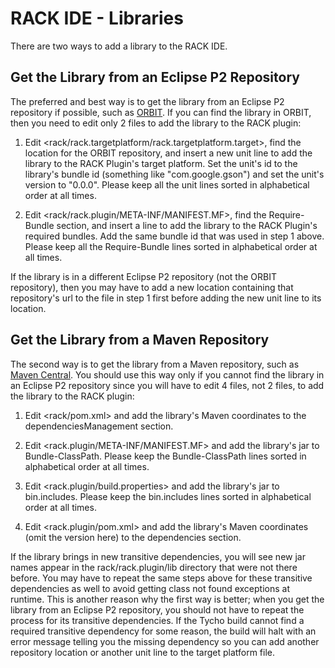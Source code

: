 # RACK IDE - Libraries

There are two ways to add a library to the RACK IDE.

## Get the Library from an Eclipse P2 Repository

The preferred and best way is to get the library from an Eclipse P2
repository if possible, such as
[ORBIT](https://download.eclipse.org/tools/orbit/downloads/drops/R20211213173813/).
If you can find the library in ORBIT, then you need to edit only 2
files to add the library to the RACK plugin:

1. Edit <rack/rack.targetplatform/rack.targetplatform.target>, find
   the location for the ORBIT repository, and insert a new unit line
   to add the library to the RACK Plugin's target platform.  Set the
   unit's id to the library's bundle id (something like
   "com.google.gson") and set the unit's version to "0.0.0".  Please
   keep all the unit lines sorted in alphabetical order at all times.

2. Edit <rack/rack.plugin/META-INF/MANIFEST.MF>, find the
   Require-Bundle section, and insert a line to add the library to the
   RACK Plugin's required bundles.  Add the same bundle id that was
   used in step 1 above.  Please keep all the Require-Bundle lines
   sorted in alphabetical order at all times.

If the library is in a different Eclipse P2 repository (not the ORBIT
repository), then you may have to add a new location containing that
repository's url to the file in step 1 first before adding the new
unit line to its location.

## Get the Library from a Maven Repository

The second way is to get the library from a Maven repository, such as
[Maven Central](https://mvnrepository.com/repos/central).  You should
use this way only if you cannot find the library in an Eclipse P2
repository since you will have to edit 4 files, not 2 files, to add
the library to the RACK plugin:

1. Edit <rack/pom.xml> and add the library's Maven coordinates to the
   dependenciesManagement section.

2. Edit <rack.plugin/META-INF/MANIFEST.MF> and add the library's jar
   to Bundle-ClassPath.  Please keep the Bundle-ClassPath lines sorted
   in alphabetical order at all times.

3. Edit <rack.plugin/build.properties> and add the library's jar to
   bin.includes.  Please keep the bin.includes lines sorted in
   alphabetical order at all times.

4. Edit <rack.plugin/pom.xml> and add the library's Maven coordinates
   (omit the version here) to the dependencies section.

If the library brings in new transitive dependencies, you will see new
jar names appear in the rack/rack.plugin/lib directory that were not
there before.  You may have to repeat the same steps above for these
transitive dependencies as well to avoid getting class not found
exceptions at runtime.  This is another reason why the first way is
better; when you get the library from an Eclipse P2 repository, you
should not have to repeat the process for its transitive dependencies.
If the Tycho build cannot find a required transitive dependency for
some reason, the build will halt with an error message telling you the
missing dependency so you can add another repository location or
another unit line to the target platform file.
